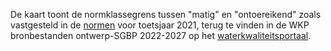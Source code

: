 De kaart toont de normklassegrens tussen "matig" en "ontoereikend" zoals vastgesteld in de [normen](https://www.waterkwaliteitsportaal.nl/wkp.webapplication/) voor toetsjaar 2021, terug te vinden in de WKP bronbestanden ontwerp-SGBP 2022-2027 op het [waterkwaliteitsportaal](https://www.waterkwaliteitsportaal.nl/).
